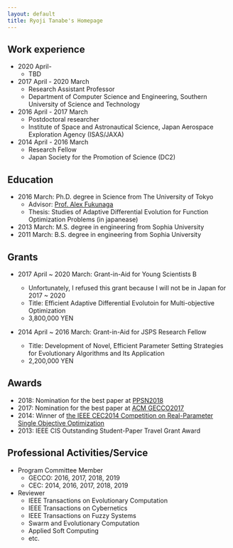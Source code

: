 ```yaml
---
layout: default
title: Ryoji Tanabe's Homepage
---
```


## Work experience

* 2020 April-
  * TBD
* 2017 April - 2020 March
  * Research Assistant Professor
  * Department of Computer Science and Engineering, Southern University of Science and Technology
* 2016 April - 2017 March
  * Postdoctoral researcher
  * Institute of Space and Astronautical Science, Japan Aerospace Exploration Agency (ISAS/JAXA)
* 2014 April - 2016 March
  * Research Fellow
  * Japan Society for the Promotion of Science (DC2)

## Education

* 2016 March: Ph.D. degree in Science from The University of Tokyo
  * Advisor: [Prof. Alex Fukunaga](http://metahack.org/index.html)
  * Thesis: Studies of Adaptive Differential Evolution for Function Optimization Problems (in japanease)
* 2013 March: M.S. degree in engineering from Sophia University
* 2011 March: B.S. degree in engineering from Sophia University

## Grants

* 2017 April ~ 2020 March: Grant-in-Aid for Young Scientists B
  * Unfortunately, I refused this grant because I will not be in Japan for 2017 ~ 2020
  * Title: Efficient Adaptive Differential Evolutoin for Multi-objective Optimization
  * 3,800,000 YEN

* 2014 April ~ 2016 March: Grant-in-Aid for JSPS Research Fellow
  * Title: Development of Novel, Efficient Parameter Setting Strategies for Evolutionary Algorithms and Its Application 
  * 2,200,000 YEN

## Awards

* 2018: Nomination for the best paper at [PPSN2018](http://ppsn2018.dei.uc.pt/)
* 2017: Nomination for the best paper at [ACM GECCO2017](http://gecco-2017.sigevo.org/) 
* 2014: Winner of [the IEEE CEC2014 Competition on Real-Parameter Single Objective Optimization](http://www3.ntu.edu.sg/home/EPNSugan/index_files/CEC2014/CEC2014.htm)
* 2013: IEEE CIS Outstanding Student-Paper Travel Grant Award

## Professional Activities/Service

* Program Committee Member
  * GECCO: 2016, 2017, 2018, 2019
  * CEC: 2014, 2016, 2017, 2018, 2019
* Reviewer
  * IEEE Transactions on Evolutionary Computation
  * IEEE Transactions on Cybernetics
  * IEEE Transactions on Fuzzy Systems
  * Swarm and Evolutionary Computation
  * Applied Soft Computing
  * etc.


